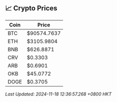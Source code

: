 ## 📈 Crypto Prices

| Coin | Price |
| ---- | ----- |
| BTC | $90574.7637 |
| ETH | $3105.9804 |
| BNB | $626.8871 |
| CRV | $0.3303 |
| ARB | $0.6901 |
| OKB | $45.0772 |
| DOGE | $0.3705 |

_Last Updated: 2024-11-18 12:36:57.268 +0800 HKT_